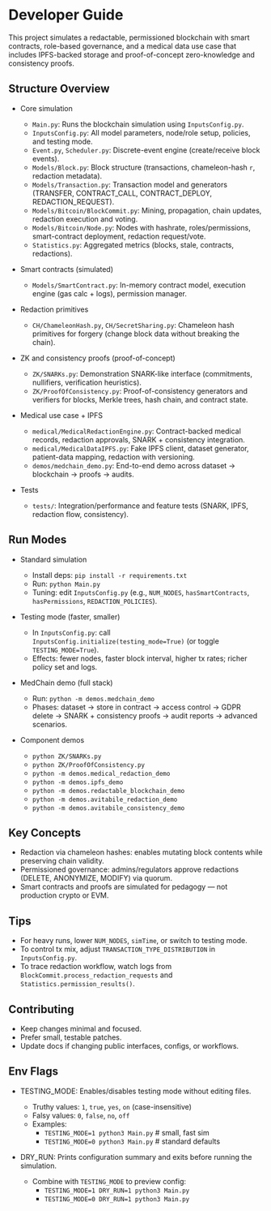 # Developer Guide

This project simulates a redactable, permissioned blockchain with smart contracts, role-based governance, and a medical data use case that includes IPFS-backed storage and proof-of-concept zero-knowledge and consistency proofs.

## Structure Overview

- Core simulation
  - `Main.py`: Runs the blockchain simulation using `InputsConfig.py`.
  - `InputsConfig.py`: All model parameters, node/role setup, policies, and testing mode.
  - `Event.py`, `Scheduler.py`: Discrete-event engine (create/receive block events).
  - `Models/Block.py`: Block structure (transactions, chameleon-hash `r`, redaction metadata).
  - `Models/Transaction.py`: Transaction model and generators (TRANSFER, CONTRACT_CALL, CONTRACT_DEPLOY, REDACTION_REQUEST).
  - `Models/Bitcoin/BlockCommit.py`: Mining, propagation, chain updates, redaction execution and voting.
  - `Models/Bitcoin/Node.py`: Nodes with hashrate, roles/permissions, smart-contract deployment, redaction request/vote.
  - `Statistics.py`: Aggregated metrics (blocks, stale, contracts, redactions).

- Smart contracts (simulated)
  - `Models/SmartContract.py`: In-memory contract model, execution engine (gas calc + logs), permission manager.

- Redaction primitives
  - `CH/ChameleonHash.py`, `CH/SecretSharing.py`: Chameleon hash primitives for forgery (change block data without breaking the chain).

- ZK and consistency proofs (proof-of-concept)
  - `ZK/SNARKs.py`: Demonstration SNARK-like interface (commitments, nullifiers, verification heuristics).
  - `ZK/ProofOfConsistency.py`: Proof-of-consistency generators and verifiers for blocks, Merkle trees, hash chain, and contract state.

- Medical use case + IPFS
  - `medical/MedicalRedactionEngine.py`: Contract-backed medical records, redaction approvals, SNARK + consistency integration.
  - `medical/MedicalDataIPFS.py`: Fake IPFS client, dataset generator, patient-data mapping, redaction with versioning.
  - `demos/medchain_demo.py`: End-to-end demo across dataset → blockchain → proofs → audits.

- Tests
  - `tests/`: Integration/performance and feature tests (SNARK, IPFS, redaction flow, consistency).

## Run Modes

- Standard simulation
  - Install deps: `pip install -r requirements.txt`
  - Run: `python Main.py`
  - Tuning: edit `InputsConfig.py` (e.g., `NUM_NODES`, `hasSmartContracts`, `hasPermissions`, `REDACTION_POLICIES`).

- Testing mode (faster, smaller)
  - In `InputsConfig.py`: call `InputsConfig.initialize(testing_mode=True)` (or toggle `TESTING_MODE=True`).
  - Effects: fewer nodes, faster block interval, higher tx rates; richer policy set and logs.

- MedChain demo (full stack)
  - Run: `python -m demos.medchain_demo`
  - Phases: dataset → store in contract → access control → GDPR delete → SNARK + consistency proofs → audit reports → advanced scenarios.

- Component demos
  - `python ZK/SNARKs.py`
  - `python ZK/ProofOfConsistency.py`
  - `python -m demos.medical_redaction_demo`
  - `python -m demos.ipfs_demo`
  - `python -m demos.redactable_blockchain_demo`
  - `python -m demos.avitabile_redaction_demo`
  - `python -m demos.avitabile_consistency_demo`

## Key Concepts

- Redaction via chameleon hashes: enables mutating block contents while preserving chain validity.
- Permissioned governance: admins/regulators approve redactions (DELETE, ANONYMIZE, MODIFY) via quorum.
- Smart contracts and proofs are simulated for pedagogy — not production crypto or EVM.

## Tips

- For heavy runs, lower `NUM_NODES`, `simTime`, or switch to testing mode.
- To control tx mix, adjust `TRANSACTION_TYPE_DISTRIBUTION` in `InputsConfig.py`.
- To trace redaction workflow, watch logs from `BlockCommit.process_redaction_requests` and `Statistics.permission_results()`.

## Contributing

- Keep changes minimal and focused.
- Prefer small, testable patches.
- Update docs if changing public interfaces, configs, or workflows.

## Env Flags

- TESTING_MODE: Enables/disables testing mode without editing files.
  - Truthy values: `1`, `true`, `yes`, `on` (case-insensitive)
  - Falsy values: `0`, `false`, `no`, `off`
  - Examples:
    - `TESTING_MODE=1 python3 Main.py`  # small, fast sim
    - `TESTING_MODE=0 python3 Main.py`  # standard defaults

- DRY_RUN: Prints configuration summary and exits before running the simulation.
  - Combine with `TESTING_MODE` to preview config:
    - `TESTING_MODE=1 DRY_RUN=1 python3 Main.py`
    - `TESTING_MODE=0 DRY_RUN=1 python3 Main.py`
